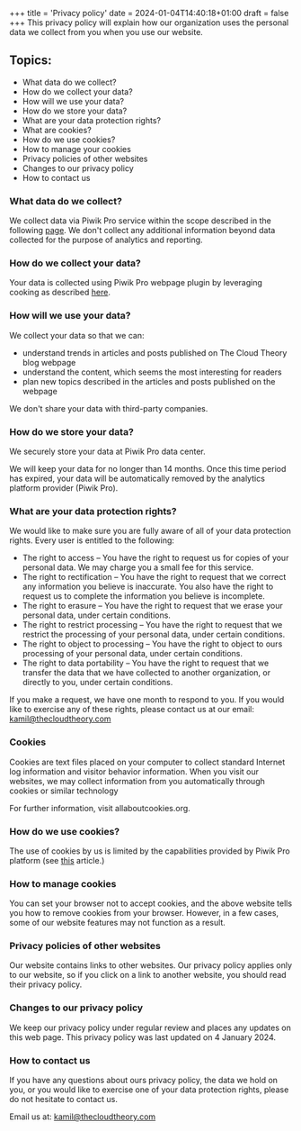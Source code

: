 +++
title = 'Privacy policy'
date = 2024-01-04T14:40:18+01:00
draft = false
+++
This privacy policy will explain how our organization uses the personal data we collect from you when you use our website.

## Topics:

- What data do we collect?
- How do we collect your data?
- How will we use your data?
- How do we store your data?
- What are your data protection rights?
- What are cookies?
- How do we use cookies?
- How to manage your cookies
- Privacy policies of other websites
- Changes to our privacy policy
- How to contact us

### What data do we collect?
We collect data via Piwik Pro service within the scope described in the following [page](https://help.piwik.pro/support/privacy/what-data-does-piwik-pro-collect/). We don't collect any additional information beyond data collected for the purpose of analytics and reporting.

### How do we collect your data?
Your data is collected using Piwik Pro webpage plugin by leveraging cooking as described [here](https://help.piwik.pro/support/privacy/cookies-created-for-visitors-by-piwik-pro/).

### How will we use your data?
We collect your data so that we can:

* understand trends in articles and posts published on The Cloud Theory blog webpage
* understand the content, which seems the most interesting for readers
* plan new topics described in the articles and posts published on the webpage

We don't share your data with third-party companies.

### How do we store your data?
We securely store your data at Piwik Pro data center.

We will keep your data for no longer than 14 months. Once this time period has expired, your data will be automatically removed by the analytics platform provider (Piwik Pro).

### What are your data protection rights?
We would like to make sure you are fully aware of all of your data protection rights. Every user is entitled to the following:

* The right to access – You have the right to request us for copies of your personal data. We may charge you a small fee for this service.
* The right to rectification – You have the right to request that we correct any information you believe is inaccurate. You also have the right to request us to complete the information you believe is incomplete.
* The right to erasure – You have the right to request that we erase your personal data, under certain conditions.
* The right to restrict processing – You have the right to request that we restrict the processing of your personal data, under certain conditions.
* The right to object to processing – You have the right to object to ours processing of your personal data, under certain conditions.
* The right to data portability – You have the right to request that we transfer the data that we have collected to another organization, or directly to you, under certain conditions.

If you make a request, we have one month to respond to you. If you would like to exercise any of these rights, please contact us at our email: kamil@thecloudtheory.com

### Cookies
Cookies are text files placed on your computer to collect standard Internet log information and visitor behavior information. When you visit our websites, we may collect information from you automatically through cookies or similar technology

For further information, visit allaboutcookies.org.

### How do we use cookies?
The use of cookies by us is limited by the capabilities provided by Piwik Pro platform (see [this](https://help.piwik.pro/support/privacy/cookies-created-for-visitors-by-piwik-pro/) article.)

### How to manage cookies
You can set your browser not to accept cookies, and the above website tells you how to remove cookies from your browser. However, in a few cases, some of our website features may not function as a result.

### Privacy policies of other websites
Our website contains links to other websites. Our privacy policy applies only to our website, so if you click on a link to another website, you should read their privacy policy.

### Changes to our privacy policy
We keep our privacy policy under regular review and places any updates on this web page. This privacy policy was last updated on 4 January 2024.

### How to contact us
If you have any questions about ours privacy policy, the data we hold on you, or you would like to exercise one of your data protection rights, please do not hesitate to contact us.

Email us at: kamil@thecloudtheory.com